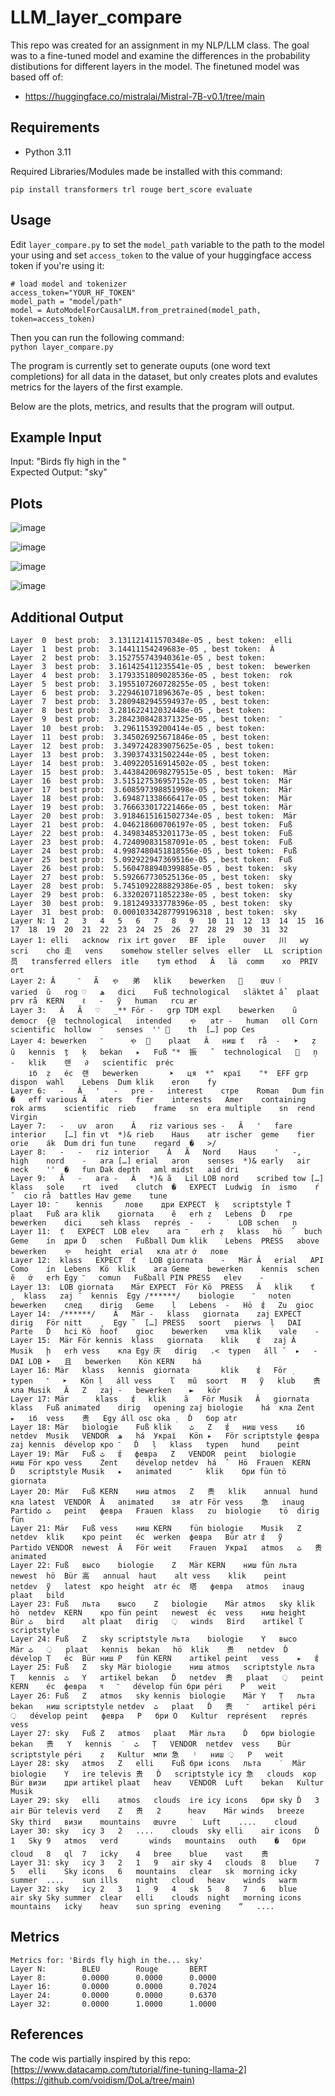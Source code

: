 # LLM_layer_compare

This repo was created for an assignment in my NLP/LLM class. The goal was to a fine-tuned model and examine the differences in the probability distibutions for different layers in the model.
The finetuned model was based off of:
 - https://huggingface.co/mistralai/Mistral-7B-v0.1/tree/main
## Requirements
 - Python 3.11

Required Libraries/Modules made be installed with this command:
```
pip install transformers trl rouge bert_score evaluate
```
## Usage
Edit `layer_compare.py` to set the `model_path` variable to the path to the model your using and set `access_token` to the value of your huggingface access token if you're using it:
```
# load model and tokenizer
access_token="YOUR_HF_TOKEN"
model_path = "model/path"
model = AutoModelForCausalLM.from_pretrained(model_path, token=access_token)
```
Then you can run the following command:     
`python layer_compare.py`    

The program is currently set to generate ouputs (one word text completions) for all data in the dataset, but only creates plots and evalutes metrics for the layers of the first example.

Below are the plots, metrics, and results that the program will output.

## Example Input
Input: "Birds fly high in the "       
Expected Output: "sky"

## Plots

![image](https://github.com/HEZR0N/LLM_layer_compare/assets/99786488/7b3cce3c-b18c-41e5-aedf-b1900acced50)       

![image](https://github.com/HEZR0N/LLM_layer_compare/assets/99786488/ae0f8eed-1439-4feb-acda-36ae5498ca22)         

![image](https://github.com/HEZR0N/LLM_layer_compare/assets/99786488/0197b251-f927-4067-8038-dca5d4586ae5)      

![image](https://github.com/HEZR0N/LLM_layer_compare/assets/99786488/f4f59615-136f-41f3-972a-0fb782f1c483)     


## Additional Output 
```
Layer  0  best prob:  3.131121411570348e-05 , best token:  elli
Layer  1  best prob:  3.14411154249683e-05 , best token:  Â
Layer  2  best prob:  3.152755743940361e-05 , best token:  ­
Layer  3  best prob:  3.161425411235541e-05 , best token:  bewerken
Layer  4  best prob:  3.1793351809028536e-05 , best token:  rok
Layer  5  best prob:  3.1955107260728255e-05 , best token:  ­
Layer  6  best prob:  3.229461071896367e-05 , best token:  ­
Layer  7  best prob:  3.2809482945594937e-05 , best token:  ­
Layer  8  best prob:  3.281622412032448e-05 , best token:  ­
Layer  9  best prob:  3.2842308428371325e-05 , best token:  ־
Layer  10  best prob:  3.29611539200414e-05 , best token:  ­
Layer  11  best prob:  3.345026925671846e-05 , best token:  ­
Layer  12  best prob:  3.3497242839075625e-05 , best token:  ­
Layer  13  best prob:  3.390374331502244e-05 , best token:  ­
Layer  14  best prob:  3.409220516914502e-05 , best token:  ­
Layer  15  best prob:  3.4438420698279515e-05 , best token:  Mär
Layer  16  best prob:  3.515127536957152e-05 , best token:  Mär
Layer  17  best prob:  3.608597398851998e-05 , best token:  Mär
Layer  18  best prob:  3.694871338666417e-05 , best token:  Mär
Layer  19  best prob:  3.766633017221466e-05 , best token:  Mär
Layer  20  best prob:  3.9184615161502734e-05 , best token:  Mär
Layer  21  best prob:  4.046218600706197e-05 , best token:  Fuß
Layer  22  best prob:  4.349834853201173e-05 , best token:  Fuß
Layer  23  best prob:  4.724090831587091e-05 , best token:  Fuß
Layer  24  best prob:  4.9987480451818556e-05 , best token:  Fuß
Layer  25  best prob:  5.092922947369516e-05 , best token:  Fuß
Layer  26  best prob:  5.5604788940399885e-05 , best token:  sky
Layer  27  best prob:  5.592667730525136e-05 , best token:  sky
Layer  28  best prob:  5.7451092288829386e-05 , best token:  sky
Layer  29  best prob:  6.332020711852238e-05 , best token:  sky
Layer  30  best prob:  9.181249333778396e-05 , best token:  sky
Layer  31  best prob:  0.00010334287799196318 , best token:  sky
Layer N: 1	2	3	4	5	6	7	8	9	10	11	12	13	14	15	16	17	18	19	20	21	22	23	24	25	26	27	28	29	30	31	32
Layer 1: elli	acknow	rix	irt	gover	BF	iple	ouver	川	wy	scri	cho	走	vens	somehow	steller	selves	eller	LL	scription	员	transferred	ellers	itle	tym	ethod	Â	lä	comm	хо	PRIV	ort
Layer 2: Â	­	־	Ã	ゃ	弟	klik	bewerken	ٰ	œuv	ٱ		varied	ŭ	rog	♡	ھ	dici	Fuß	technological	släktet	ẩ	plaat	prv	rå	KERN	ℓ	‑	ỹ	human	rcu	ær
Layer 3: ­	Â	Ã	♡	_**	För	‑	grp	TDM	expl	bewerken	ŭ	democr	{@	technological	intended	ゃ	atr	‐	human	oll	Corn	scientific	hollow	־	senses	''	ٰ	th	[…]	pop	Ces
Layer 4: bewerken	־	­	ゃ	ٰ	plaat	Â	ниш	ť	rå	‑	➤	ẓ	ŭ	kennis	ṯ	ķ	bekan	▸	Fuß	"*	振	̂	technological		ņ	‐	klik	랜	∂	scientific	préc
	іб	ẓ	éc	랜	bewerken	﻿	➤	ця	*"	краї	"*	EFF	grp	dispon	wahl	Lebens	Dum	klik	eron	fy
Layer 6: ­	‑	Â	'	-	pre	‐	interest	стре	Roman	Dum	fin	�	eff	various	Ã	aters	fier	interests	Amer	containing	rok	arms	scientific	rieb	frame	sn	era	multiple	sn	rend	Virgin
Layer 7: ­	‑	uv	aron	Â	riz	various	ses	‐	Ã	'	fare	interior	[…]	fin	vt	*)&	rieb	Haus	atr	ischer	geme	fier	orie	ák	Dum	dri	fun	tune	regard	�	>/
Layer 8: ­	‑	‐	riz	interior	Â	Ã	Nord	Haus	'	-,	high	nord	-	ara	[…]	erial	aron	senses	*)&	early	air	neck	''	�	fun	Dak	depth	aml	midst	aid	dri
Layer 9: ­	Ã	‑	ara	‐	Â	*)&	ã	Lil	LOB	nord	scribed	tow	[…]	klass	sole	rt	ived	clutch	�	EXPECT	Ludwig	ín	ismo	ŕ	̂	cio	rå	battles	Hav	geme	tune
Layer 10: ־	­	kennis	̂	лове	дри	EXPECT	ķ	scriptstyle	Ť	plaat	Fuß	ara	klik	giornata	ĕ	erh	ẓ	Lebens	Ď	гре	bewerken	dici	seh	klass	représ	‐	‑	̇	LOB	schen	ņ
Layer 11: ­	ť	EXPECT	LOB	elev	ara	־	erh	ẓ	klass	hö	̂	buch	Geme	ín	дри	Ď	schen	Fußball	Dum	klik	Lebens	PRESS	above	bewerken	ゃ	height	erial	кла	atr	ớ	лове
Layer 12: ­	klass	EXPECT	ť	LOB	giornata	‐	Mär	Â	erial	API	Como	ín	Lebens	Kö	klik	ara	Geme	bewerken	kennis	schen	ĕ	ớ	erh	Egy	־	comun	Fußball	PIN	PRESS	elev	‑
Layer 13: ­	LOB	giornata	Mär	EXPECT	För	Kö	PRESS	Â	klik	ť	̥	klass	zaj	̄	kennis	Egy	/******/	biologie	־	noten	bewerken	след	dirig	Geme	ḷ	Lebens	‐	Hö	ई	Zu	gioc
Layer 14: ­	/******/	Â	Mär	‐	klass	giornata	zaj	EXPECT	dirig	För	nitt	̥	Egy	̆	[…]	PRESS	soort	pierws	ḷ	DAI	Parte	Ď	hci	Kö	hoof	gioc	bewerken	vma	klik	vale	‑
Layer 15: ­	Mär	För	kennis	klass	giornata	klik	ई	zaj	Â	Musik	ḩ	erh	vess	кла	Egy	庆	dirig	.<	typen	áll	̆	▸	‐	DAI	LOB	➤	且	bewerken	Kön	KERN	há
Layer 16: Mär	klass	kennis	giornata	­	klik	ई	För	̣	typen	־	➤	Kön	ḷ	áll	vess	ľ	mű	soort	Ħ	ỹ	klub	贵	кла	Musik	Â	Ζ	zaj	‐	bewerken	►	kör
Layer 17: Mär	­	klass	ई	klik	ã	För	Musik	Â	giornata	klass	Fuß	animated	dirig	opening	zaj	biologie	há	кла	Zent	▸	іб	vess	贵	Egy	áll	osc	oka	̣	Ď	бор	atr
Layer 18: Mär	biologie	Fuß	klik	ٹ	Ζ	ई	ниш	vess	іб	netdev	Musik	VENDOR	ھ	há	Украї	Kön	▸	För	scriptstyle	февра	zaj	kennis	dévelop	кро	־	Ď	ḷ	klass	typen	hund	peint
Layer 19: Mär	Fuß	ٹ	ई	февра	Ζ	VENDOR	peint	biologie	ниш	För	кро	vess	Zent	dévelop	netdev	há	̂	Hö	Frauen	KERN	Ď	scriptstyle	Musik	▸	animated	־	klik	бри	fün	tö	giornata
Layer 20: Mär	Fuß	KERN	ниш	atmos	Ζ	贵	klik	annual	hund	кла	latest	VENDOR	Â	animated	зя	atr	För	vess	急	inaug	Partido	ٹ	peint	февра	Frauen	klass	zu	biologie	tö	dirig	fün
Layer 21: Mär	Fuß	vess	ниш	KERN	fün	biologie	Musik	Ζ	netdev	klik	кро	peint	éc	werken	февра	Bür	atr	ई	ỹ	Partido	VENDOR	newest	Â	För	weit	Frauen	Украї	atmos	ٹ	贵	animated
Layer 22: Fuß	высо	biologie	Ζ	Mär	KERN	ниш	fün	льта	newest	hö	Bür	高	annual	haut	alt	vess	klik	peint	netdev	ỹ	latest	кро	height	atr	éc	塔	февра	atmos	inaug	plaat	bild
Layer 23: Fuß	льта	высо	Ζ	biologie	Mär	atmos	sky	klik	hö	netdev	KERN	кро	fün	peint	newest	éc	vess	ниш	height	Bür	ٹ	bird	alt	plaat	dirig	़	winds	Bird	artikel	ľ	scriptstyle
Layer 24: Fuß	Ζ	sky	scriptstyle	льта	biologie	Υ	высо	Mär	ٹ	़	plaat	kennis	bekan	hö	klik	贵	netdev	Ď	dévelop	Ṭ	éc	Bür	ниш	Ρ	fün	KERN	artikel	peint	vess	▸	ई
Layer 25: Fuß	Ζ	sky	Mär	biologie	ниш	atmos	scriptstyle	льта	Ṭ	kennis	ٹ	Υ	artikel	bekan	Ď	netdev	贵	plaat	़	peint	KERN	éc	февра	ষ	־	dévelop	fün	бри	péri	Ρ	weit
Layer 26: Fuß	Ζ	atmos	sky	kennis	biologie	Mär	Υ	Ṭ	льта	bekan	ниш	scriptstyle	netdev	ٹ	plaat	Ď	贵	־	artikel	péri	़	dévelop	peint	февра	Ρ	бри	Ο	Kultur	représent	représ	vess
Layer 27: sky	Fuß	Ζ	atmos	plaat	Mär	льта	Ď	бри	biologie	bekan	贵	Υ	kennis	̇	ٹ	Ṭ	VENDOR	netdev	vess	Bür	scriptstyle	péri	ẓ	Kultur	мпи	急	ʲ	ниш	़	Ρ	weit
Layer 28: sky	atmos	Ζ	elli	Fuß	бри	icons	льта	̇	Mär	biologie	Υ	ire	televis	贵	Ď	scriptstyle	icy	急	clouds	кор	Bür	визи	дри	artikel	plaat	heav	VENDOR	Luft	bekan	Kultur	Musik
Layer 29: sky	elli	atmos	clouds	ire	icy	icons	бри	sky	Ď	3	air	Bür	televis	verd	Ζ	贵	2		heav	Mär	winds	breeze	Sky	third	визи	mountains	œuvre	̇	Luft	....	cloud
Layer 30: sky	icy	3	2	....	clouds	sky	elli	air	icons	Ď	1	Sky	9	atmos	verd		winds	mountains	outh	�	бри	cloud	8	ql	7	icky	4	bree	blue	vast	贵
Layer 31: sky	icy	3	2	1	9	air	sky	4	clouds	8	blue	7	5	elli	Sky	icons	6	mountains	clear	sk	morning	icky	summer	....	sun	ills	night	cloud	heav	winds	warm
Layer 32: sky	icy	2	3	1	9	4	sk	5	8	7	6	blue	air	sky	Sky	summer	clear	elli	clouds	night	morning	icons	mountains	icky	heav	sun	spring	evening	­	“	....
```

## Metrics
```
Metrics for: 'Birds fly high in the... sky'
Layer N: 		BLEU		Rouge		BERT
Layer 8: 		0.0000		0.0000		0.0000
Layer 16: 		0.0000		0.0000		0.7024
Layer 24: 		0.0000		0.0000		0.6370
Layer 32: 		0.0000		1.0000		1.0000
```

## References
The code wis partially inspired by this repo: [https://www.datacamp.com/tutorial/fine-tuning-llama-2](https://github.com/voidism/DoLa/tree/main)
